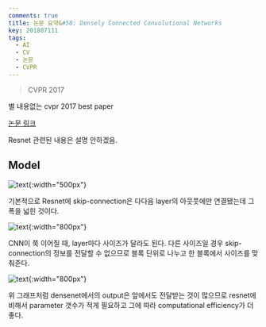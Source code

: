 ```yaml
---
comments: true
title: 논문 요약&#58; Densely Connected Convolutional Networks
key: 201807111
tags:
  - AI
  - CV
  - 논문
  - CVPR
---
```


> CVPR 2017

별 내용없는 cvpr 2017 best paper

<!--more-->

[논문 링크](https://arxiv.org/pdf/1608.06993.pdf)

Resnet 관련된 내용은 설명 안하겠음.

## Model

![text](https://raw.githubusercontent.com/rokrokss/blog/master/assets/images/paper-summary/Huang-CVPR2017/1.png){:width="500px"}


기본적으로 Resnet에 skip-connection은 다다음 layer의 아웃풋에만 연결됐는데 그 폭을 넓힌 것이다.


![text](https://raw.githubusercontent.com/rokrokss/blog/master/assets/images/paper-summary/Huang-CVPR2017/2.png){:width="800px"}


CNN이 쭉 이어질 때, layer마다 사이즈가 달라도 된다. 다른 사이즈일 경우 skip-connection의 정보를 전달할 수 없으므로 블록 단위로 나누고 한 블록에서 사이즈를 맞춰준다.


![text](https://raw.githubusercontent.com/rokrokss/blog/master/assets/images/paper-summary/Huang-CVPR2017/3.png){:width="800px"}


위 그래프처럼 densenet에서의 output은 앞에서도 전달받는 것이 많으므로 resnet에 비해서 parameter 갯수가 적게 필요하고 그에 따라 computational efficiency가 더 좋다.














